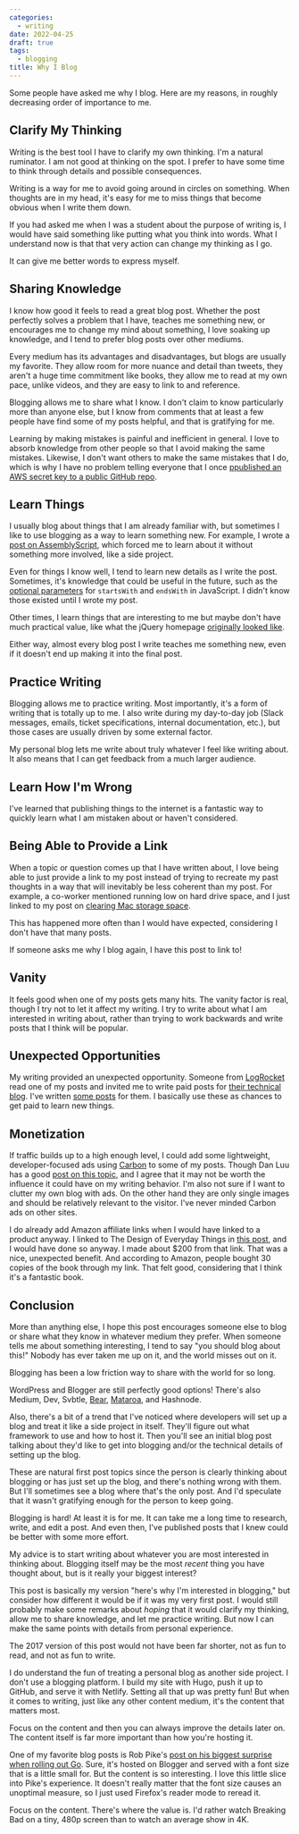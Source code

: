 ```yaml
---
categories:
  - writing
date: 2022-04-25
draft: true
tags:
  - blogging
title: Why I Blog
---
```


Some people have asked me why I blog. Here are my reasons, in roughly decreasing
order of importance to me.

## Clarify My Thinking

Writing is the best tool I have to clarify my own thinking. I'm a natural
ruminator. I am not good at thinking on the spot. I prefer to have some time to
think through details and possible consequences.

Writing is a way for me to avoid going around in circles on something. When
thoughts are in my head, it's easy for me to miss things that become obvious
when I write them down.

If you had asked me when I was a student about the purpose of writing is, I
would have said something like putting what you think into words. What I
understand now is that that very action can change my thinking as I go.

It can give me better words to express myself.

## Sharing Knowledge

I know how good it feels to read a great blog post. Whether the post perfectly
solves a problem that I have, teaches me something new, or encourages me to
change my mind about something, I love soaking up knowledge, and I tend to
prefer blog posts over other mediums.

Every medium has its advantages and disadvantages, but blogs are usually my
favorite. They allow room for more nuance and detail than tweets, they aren't a
huge time commitment like books, they allow me to read at my own pace, unlike
videos, and they are easy to link to and reference.

Blogging allows me to share what I know. I don't claim to know particularly more
than anyone else, but I know from comments that at least a few people have find
some of my posts helpful, and that is gratifying for me.

Learning by making mistakes is painful and inefficient in general. I love to
absorb knowledge from other people so that I avoid making the same mistakes.
Likewise, I don't want others to make the same mistakes that I do, which is why
I have no problem telling everyone that I once [ppublished an AWS secret key to
a public GitHub
repo](https://www.dannyguo.com/blog/i-published-my-aws-secret-key-to-github/).

## Learn Things

I usually blog about things that I am already familiar with, but sometimes I
like to use blogging as a way to learn something new. For example, I wrote a
[post on
AssemblyScript](https://www.dannyguo.com/blog/the-introductory-guide-to-assemblyscript/),
which forced me to learn about it without something more involved, like a side
project.

Even for things I know well, I tend to learn new details as I write the post.
Sometimes, it's knowledge that could be useful in the future, such as the
[optional
parameters](https://www.dannyguo.com/blog/how-to-check-if-a-javascript-string-begins-or-ends-with-a-string/#advanced-usage)
for `startsWith` and `endsWith` in JavaScript. I didn't know those existed until
I wrote my post.

Other times, I learn things that are interesting to me but maybe don't have much
practical value, like what the jQuery homepage [originally looked
like](https://www.dannyguo.com/blog/the-history-and-legacy-of-jquery/#a-brief-history-of-jquery).

Either way, almost every blog post I write teaches me something new, even if it
doesn't end up making it into the final post.

## Practice Writing

Blogging allows me to practice writing. Most importantly, it's a form of writing
that is totally up to me. I also write during my day-to-day job (Slack messages,
emails, ticket specifications, internal documentation, etc.), but those cases
are usually driven by some external factor.

My personal blog lets me write about truly whatever I feel like writing about.
It also means that I can get feedback from a much larger audience.

## Learn How I'm Wrong

I've learned that publishing things to the internet is a fantastic way to
quickly learn what I am mistaken about or haven't considered.

## Being Able to Provide a Link

When a topic or question comes up that I have written about, I love being able
to just provide a link to my post instead of trying to recreate my past thoughts
in a way that will inevitably be less coherent than my post. For example, a
co-worker mentioned running low on hard drive space, and I just linked to my
post on [clearing Mac storage
space](https://www.dannyguo.com/blog/clearing-mac-storage-space/).

This has happened more often than I would have expected, considering I don't
have that many posts.

If someone asks me why I blog again, I have this post to link to!

## Vanity

It feels good when one of my posts gets many hits. The vanity factor is real,
though I try not to let it affect my writing. I try to write about what I am
interested in writing about, rather than trying to work backwards and write
posts that I think will be popular.

## Unexpected Opportunities

My writing provided an unexpected opportunity. Someone from
[LogRocket](https://logrocket.com) read one of my posts and invited me to write
paid posts for [their technical blog](https://blog.logrocket.com/). I've written
[some posts](https://blog.logrocket.com/author/dannyguo) for them.  I basically
use these as chances to get paid to learn new things.

## Monetization

If traffic builds up to a high enough level, I could add some lightweight,
developer-focused ads using [Carbon](https://www.carbonads.net) to some of my
posts. Though Dan Luu has a good [post on this
topic](https://danluu.com/blog-ads/), and I agree that it may not be worth the
influence it could have on my writing behavior. I'm also not sure if I want to
clutter my own blog with ads. On the other hand they are only single images and
should be relatively relevant to the visitor. I've never minded Carbon ads on
other sites.

I do already add Amazon affiliate links when I would have linked to a product
anyway. I linked to The Design of Everyday Things in [this
post](https://www.dannyguo.com/blog/my-seatbelt-rule-for-judgment/), and I would
have done so anyway. I made about $200 from that link. That was a nice,
unexpected benefit. And according to Amazon, people bought 30 copies of the book
through my link. That felt good, considering that I think it's a fantastic book.

## Conclusion

More than anything else, I hope this post encourages someone else to blog or
share what they know in whatever medium they prefer. When someone tells me about
something interesting, I tend to say "you should blog about this!" Nobody has
ever taken me up on it, and the world misses out on it.

Blogging has been a low friction way to share with the world for so long.

WordPress and Blogger are still perfectly good options! There's also Medium,
Dev, Svbtle, [Bear](https://bearblog.dev/), [Mataroa](https://mataroa.blog/),
and Hashnode.

Also, there's a bit of a trend that I've noticed where developers will set up a
blog and treat it like a side project in itself. They'll figure out what
framework to use and how to host it. Then you'll see an initial blog post
talking about they'd like to get into blogging and/or the technical details of
setting up the blog.

These are natural first post topics since the person is clearly thinking about
blogging or has just set up the blog, and there's nothing wrong with them. But
I'll sometimes see a blog where that's the only post. And I'd speculate that it
wasn't gratifying enough for the person to keep going.

Blogging is hard! At least it is for me. It can take me a long time to research,
write, and edit a post. And even then, I've published posts that I knew could be
better with some more effort.

My advice is to start writing about whatever you are most interested in thinking
about. Blogging itself may be the most *recent* thing you have thought about,
but is it really your biggest interest?

This post is basically my version "here's why I'm interested in blogging," but
consider how different it would be if it was my very first post. I would still
probably make some remarks about *hoping* that it would clarify my thinking,
allow me to share knowledge, and let me practice writing. But now I can make the
same points with details from personal experience.

The 2017 version of this post would not have been far shorter, not as fun to
read, and not as fun to write.

I do understand the fun of treating a personal blog as another side project. I
don't use a blogging platform. I build my site with Hugo, push it up to GitHub,
and serve it with Netlify. Setting all that up was pretty fun! But when it comes
to writing, just like any other content medium, it's the content that matters
most.

Focus on the content and then you can always improve the details later on.  The
content itself is far more important than how you're hosting it.

One of my favorite blog posts is Rob Pike's [post on his biggest surprise when
rolling out
Go](https://commandcenter.blogspot.com/2012/06/less-is-exponentially-more.html).
Sure, it's hosted on Blogger and served with a font size that is a little small
for. But the content is so interesting. I love this little slice into Pike's
experience. It doesn't really matter that the font size causes an unoptimal
measure, so I just used Firefox's reader mode to reread it.

Focus on the content. There's where the value is. I'd rather watch Breaking Bad
on a tiny, 480p screen than to watch an average show in 4K.
